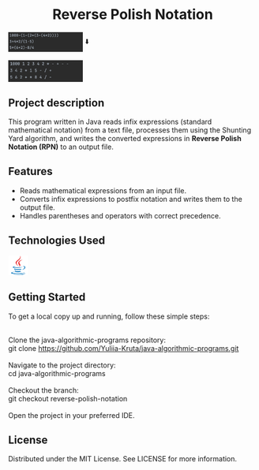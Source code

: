 <h1 align="center">Reverse Polish Notation</h1>
<img align="center" src="./RPN_Input.png" width="30%" height="auto"/>
⬇️
<br/><br/>
<img align="center" src="./RPN_Output.png" width="30%" height="auto"/>
<h2>Project description</h2>
This program written in Java reads infix expressions (standard mathematical notation) from a text file, processes them using the Shunting Yard algorithm, and writes the converted expressions in <b>Reverse Polish Notation (RPN)</b> to an output file.

<h2>Features</h2>
<ul>
  <li>Reads mathematical expressions from an input file.</li>
  <li>Converts infix expressions to postfix notation and writes them to the output file.</li>
  <li>Handles parentheses and operators with correct precedence.</li>
</ul>

<h2>Technologies Used</h2>
<a href="https://www.java.com" target="_blank" rel="noreferrer"> <img src="https://raw.githubusercontent.com/devicons/devicon/master/icons/java/java-original.svg" alt="java" width="40" height="40"/> </a>

<h2>Getting Started</h2>
To get a local copy up and running, follow these simple steps:
<br/><br/>

Clone the java-algorithmic-programs repository:<br/>
git clone https://github.com/Yuliia-Kruta/java-algorithmic-programs.git<br/><br/>
Navigate to the project directory:<br/>
cd java-algorithmic-programs<br/><br/>
Checkout the branch:<br/>
git checkout reverse-polish-notation<br/><br/>
Open the project in your preferred IDE.

<h2>License</h2>
Distributed under the MIT License. See LICENSE for more information.
